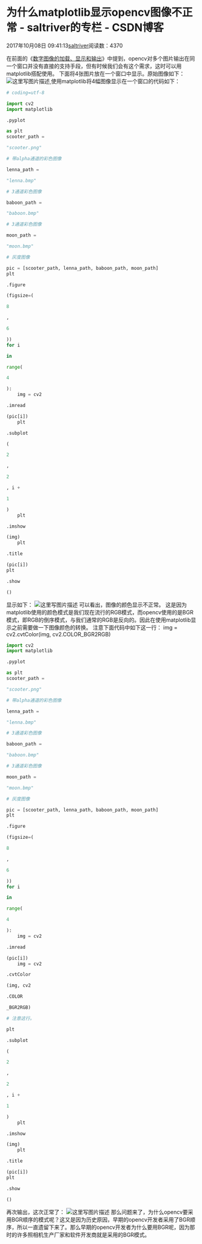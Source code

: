 
# 为什么matplotlib显示opencv图像不正常 - saltriver的专栏 - CSDN博客


2017年10月08日 09:41:13[saltriver](https://me.csdn.net/saltriver)阅读数：4370


在前面的《[数字图像的加载、显示和输出](http://blog.csdn.net/saltriver/article/details/78167393)》中提到，opencv对多个图片输出在同一个窗口并没有直接的支持手段，但有时候我们会有这个需求，这时可以用matplotlib搭配使用。
下面将4张图片放在一个窗口中显示。原始图像如下：
![这里写图片描述](https://img-blog.csdn.net/20171008090256132?watermark/2/text/aHR0cDovL2Jsb2cuY3Nkbi5uZXQvc2FsdHJpdmVy/font/5a6L5L2T/fontsize/400/fill/I0JBQkFCMA==/dissolve/70/gravity/SouthEast)[ ](https://img-blog.csdn.net/20171008090256132?watermark/2/text/aHR0cDovL2Jsb2cuY3Nkbi5uZXQvc2FsdHJpdmVy/font/5a6L5L2T/fontsize/400/fill/I0JBQkFCMA==/dissolve/70/gravity/SouthEast)
使用matplotlib将4幅图像显示在一个窗口的代码如下：
[
](https://img-blog.csdn.net/20171008090256132?watermark/2/text/aHR0cDovL2Jsb2cuY3Nkbi5uZXQvc2FsdHJpdmVy/font/5a6L5L2T/fontsize/400/fill/I0JBQkFCMA==/dissolve/70/gravity/SouthEast)
```python
# coding=utf-8
```
```python
import cv2
import matplotlib
```
```python
.pyplot
```
```python
as plt
scooter_path =
```
```python
"scooter.png"
```
```python
# 带alpha通道的彩色图像
```
```python
lenna_path =
```
```python
"lenna.bmp"
```
```python
# 3通道彩色图像
```
```python
baboon_path =
```
```python
"baboon.bmp"
```
```python
# 3通道彩色图像
```
```python
moon_path =
```
```python
"moon.bmp"
```
```python
# 灰度图像
```
```python
pic = [scooter_path, lenna_path, baboon_path, moon_path]
plt
```
```python
.figure
```
```python
(figsize=(
```
```python
8
```
```python
,
```
```python
6
```
```python
))
for i
```
```python
in
```
```python
range(
```
```python
4
```
```python
):
    img = cv2
```
```python
.imread
```
```python
(pic[i])
    plt
```
```python
.subplot
```
```python
(
```
```python
2
```
```python
,
```
```python
2
```
```python
, i +
```
```python
1
```
```python
)
    plt
```
```python
.imshow
```
```python
(img)
    plt
```
```python
.title
```
```python
(pic[i])
plt
```
```python
.show
```
```python
()
```
[
](https://img-blog.csdn.net/20171008090256132?watermark/2/text/aHR0cDovL2Jsb2cuY3Nkbi5uZXQvc2FsdHJpdmVy/font/5a6L5L2T/fontsize/400/fill/I0JBQkFCMA==/dissolve/70/gravity/SouthEast)显示如下：
[
](https://img-blog.csdn.net/20171008090256132?watermark/2/text/aHR0cDovL2Jsb2cuY3Nkbi5uZXQvc2FsdHJpdmVy/font/5a6L5L2T/fontsize/400/fill/I0JBQkFCMA==/dissolve/70/gravity/SouthEast)![这里写图片描述](https://img-blog.csdn.net/20171008090531900?watermark/2/text/aHR0cDovL2Jsb2cuY3Nkbi5uZXQvc2FsdHJpdmVy/font/5a6L5L2T/fontsize/400/fill/I0JBQkFCMA==/dissolve/70/gravity/SouthEast)
可以看出，图像的颜色显示不正常。
这是因为matplotlib使用的颜色模式是我们现在流行的RGB模式，而opencv使用的是BGR模式，即RGB的倒序模式，与我们通常的RGB是反向的。因此在使用matplotlib显示之前需要做一下图像颜色的转换。
注意下面代码中如下这一行：
img = cv2.cvtColor(img, cv2.COLOR_BGR2RGB)
```python
import cv2
import matplotlib
```
```python
.pyplot
```
```python
as plt
scooter_path =
```
```python
"scooter.png"
```
```python
# 带alpha通道的彩色图像
```
```python
lenna_path =
```
```python
"lenna.bmp"
```
```python
# 3通道彩色图像
```
```python
baboon_path =
```
```python
"baboon.bmp"
```
```python
# 3通道彩色图像
```
```python
moon_path =
```
```python
"moon.bmp"
```
```python
# 灰度图像
```
```python
pic = [scooter_path, lenna_path, baboon_path, moon_path]
plt
```
```python
.figure
```
```python
(figsize=(
```
```python
8
```
```python
,
```
```python
6
```
```python
))
for i
```
```python
in
```
```python
range(
```
```python
4
```
```python
):
    img = cv2
```
```python
.imread
```
```python
(pic[i])
    img = cv2
```
```python
.cvtColor
```
```python
(img, cv2
```
```python
.COLOR
```
```python
_BGR2RGB)
```
```python
# 注意这行。
```
```python
plt
```
```python
.subplot
```
```python
(
```
```python
2
```
```python
,
```
```python
2
```
```python
, i +
```
```python
1
```
```python
)
    plt
```
```python
.imshow
```
```python
(img)
    plt
```
```python
.title
```
```python
(pic[i])
plt
```
```python
.show
```
```python
()
```
再次输出，这次正常了：
![这里写图片描述](https://img-blog.csdn.net/20171008094449530?watermark/2/text/aHR0cDovL2Jsb2cuY3Nkbi5uZXQvc2FsdHJpdmVy/font/5a6L5L2T/fontsize/400/fill/I0JBQkFCMA==/dissolve/70/gravity/SouthEast)
那么问题来了，为什么opencv要采用BGR顺序的模式呢？这又是因为历史原因，早期的opencv开发者采用了BGR顺序，所以一直遗留下来了。那么早期的opencv开发者为什么要用BGR呢，因为那时的许多照相机生产厂家和软件开发商就是采用的BGR模式。

